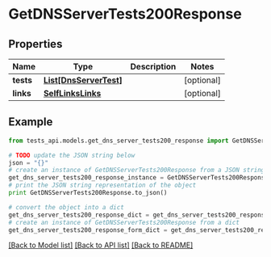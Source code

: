 # GetDNSServerTests200Response


## Properties
Name | Type | Description | Notes
------------ | ------------- | ------------- | -------------
**tests** | [**List[DnsServerTest]**](DnsServerTest.md) |  | [optional] 
**links** | [**SelfLinksLinks**](SelfLinksLinks.md) |  | [optional] 

## Example

```python
from tests_api.models.get_dns_server_tests200_response import GetDNSServerTests200Response

# TODO update the JSON string below
json = "{}"
# create an instance of GetDNSServerTests200Response from a JSON string
get_dns_server_tests200_response_instance = GetDNSServerTests200Response.from_json(json)
# print the JSON string representation of the object
print GetDNSServerTests200Response.to_json()

# convert the object into a dict
get_dns_server_tests200_response_dict = get_dns_server_tests200_response_instance.to_dict()
# create an instance of GetDNSServerTests200Response from a dict
get_dns_server_tests200_response_form_dict = get_dns_server_tests200_response.from_dict(get_dns_server_tests200_response_dict)
```
[[Back to Model list]](../README.md#documentation-for-models) [[Back to API list]](../README.md#documentation-for-api-endpoints) [[Back to README]](../README.md)


